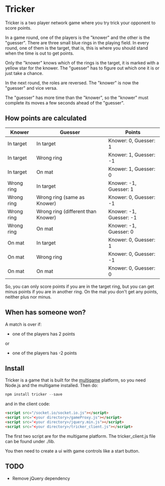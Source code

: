 Tricker
=======

Tricker is a two player network game where you try trick your opponent to score points.

In a game round, one of the players is the "knower" and the other is the "guesser". There are three small blue rings in the playing field. In every round, one of them is the target, that is, this is where you should stand when the time is out to get points. 

Only the "knower" knows which of the rings is the target, it is marked with a yellow star for the knower. The "guesser" has to figure out which one it is or just take a chance.

In the next round, the roles are reversed. The "knower" is now the "guesser" and vice versa.

The "guesser" has more time than the "knower", so the "knower" must complete its moves a few seconds ahead of the "guesser".


How points are calculated
-------------------------

Knower | Guesser | Points
-------|---------|-------
In target | In target | Knower: 0, Guesser: 1
In target | Wrong ring | Knower: 1, Guesser: -1
In target | On mat | Knower: 1, Guesser: 0
Wrong ring | In target | Knower: -1, Guesser: 1
Wrong ring | Wrong ring (same as Knower) | Knower: 0, Guesser: -1
Wrong ring | Wrong ring (different than Knower) | Knower: -1, Guesser: -1
Wrong ring | On mat | Knower: -1, Guesser: 0
On mat | In target | Knower: 0, Guesser: 1
On mat | Wrong ring | Knower: 0, Guesser: -1
On mat | On mat | Knower: 0, Guesser: 0

So, you can only score points if you are in the target ring, but you can get minus points if you are in another ring. On the mat you don't get any points, neither plus nor minus.


When has someone won?
---------------------
A match is over if:

* one of the players has 2 points

or

* one of the players has -2 points

Install
-------
Tricker is a game that is built for the [multigame](https://github.com/Kajja/multigame) platform, so you need Node.js and the multigame installed. Then do:

```js
npm install tricker --save
```
and in the client code:
```html
<script src="/socket.io/socket.io.js"></script>
<script src="<your directory>/gameProxy.js"></script>
<script src="<your directory>/jquery.min.js"></script>
<script src="<your directory>/tricker_client.js"></script>
```
The first two script are for the multigame platform. The tricker_client.js file can be found under ./lib.

You then need to create a ui with game controls like a start button.

TODO
----
* Remove jQuery dependency